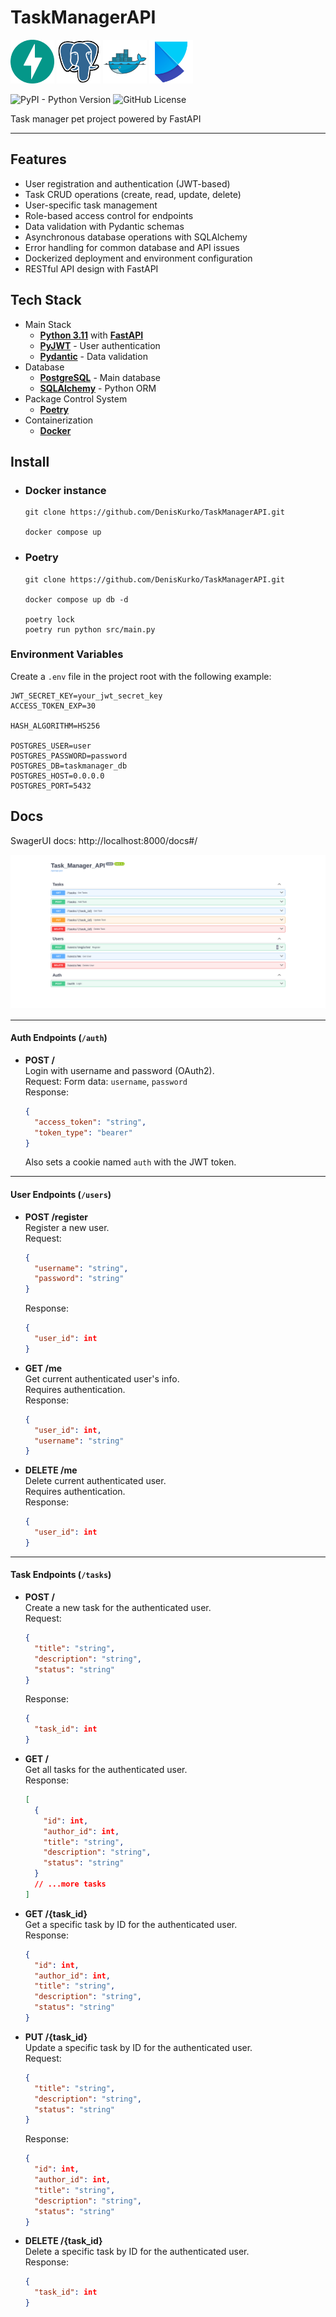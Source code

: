 # TaskManagerAPI

<div>
<img src="assets/fastapi_logo.png" height="70"/>
<img src="assets/postgresql_logo.png" height="70"/>
<img src="assets/docker_logo.png" height="70"/>
<img src="assets/poetry_logo.png" height="70"/>
</div>

![PyPI - Python Version](https://img.shields.io/pypi/pyversions/fastapi?style=for-the-badge)
![GitHub License](https://img.shields.io/github/license/DenisKurko/TaskManagerAPI?style=for-the-badge)

Task manager pet project powered by FastAPI

---

## Features

- User registration and authentication (JWT-based)
- Task CRUD operations (create, read, update, delete)
- User-specific task management
- Role-based access control for endpoints
- Data validation with Pydantic schemas
- Asynchronous database operations with SQLAlchemy
- Error handling for common database and API issues
- Dockerized deployment and environment configuration
- RESTful API design with FastAPI


## Tech Stack

- Main Stack
   - **[Python 3.11](https://www.python.org/downloads/release/python-3110/)** with **[FastAPI](https://fastapi.tiangolo.com/)**
   - **[PyJWT](https://pyjwt.readthedocs.io/en/stable/)** - User authentication
   - **[Pydantic](https://docs.pydantic.dev/latest/)** - Data validation
- Database
   - **[PostgreSQL](https://www.postgresql.org/)** - Main database
   - **[SQLAlchemy](https://www.sqlalchemy.org/)** - Python ORM
- Package Control System
   - **[Poetry](https://python-poetry.org/)**
- Containerization
   - **[Docker](https://www.docker.com/)**


## Install
- ### Docker instance
   ```
   git clone https://github.com/DenisKurko/TaskManagerAPI.git

   docker compose up
   ```

- ### Poetry
   ```
   git clone https://github.com/DenisKurko/TaskManagerAPI.git

   docker compose up db -d

   poetry lock
   poetry run python src/main.py
   ```

### Environment Variables

Create a `.env` file in the project root with the following example:

```env
JWT_SECRET_KEY=your_jwt_secret_key
ACCESS_TOKEN_EXP=30

HASH_ALGORITHM=HS256

POSTGRES_USER=user
POSTGRES_PASSWORD=password
POSTGRES_DB=taskmanager_db
POSTGRES_HOST=0.0.0.0
POSTGRES_PORT=5432
```

## Docs

SwagerUI docs: http://localhost:8000/docs#/

<img src="assets/docs.png"/>

---

#### Auth Endpoints (`/auth`)
- **POST /**  
  Login with username and password (OAuth2).  
  Request: Form data: `username`, `password`  
  Response:
  ```json
  {
    "access_token": "string",
    "token_type": "bearer"
  }
  ```
  Also sets a cookie named `auth` with the JWT token.

---

#### User Endpoints (`/users`)
- **POST /register**  
  Register a new user.  
  Request:
  ```json
  {
    "username": "string",
    "password": "string"
  }
  ```
  Response:
  ```json
  {
    "user_id": int
  }
  ```

- **GET /me**  
  Get current authenticated user's info.  
  Requires authentication.  
  Response:
  ```json
  {
    "user_id": int,
    "username": "string"
  }
  ```

- **DELETE /me**  
  Delete current authenticated user.  
  Requires authentication.  
  Response:
  ```json
  {
    "user_id": int
  }
  ```

---

#### Task Endpoints (`/tasks`)
- **POST /**  
  Create a new task for the authenticated user.  
  Request:
  ```json
  {
    "title": "string",
    "description": "string",
    "status": "string"
  }
  ```
  Response:
  ```json
  {
    "task_id": int
  }
  ```

- **GET /**  
  Get all tasks for the authenticated user.  
  Response:
  ```json
  [
    {
      "id": int,
      "author_id": int,
      "title": "string",
      "description": "string",
      "status": "string"
    }
    // ...more tasks
  ]
  ```

- **GET /{task_id}**  
  Get a specific task by ID for the authenticated user.  
  Response:
  ```json
  {
    "id": int,
    "author_id": int,
    "title": "string",
    "description": "string",
    "status": "string"
  }
  ```

- **PUT /{task_id}**  
  Update a specific task by ID for the authenticated user.  
  Request:
  ```json
  {
    "title": "string",
    "description": "string",
    "status": "string"
  }
  ```
  Response:
  ```json
  {
    "id": int,
    "author_id": int,
    "title": "string",
    "description": "string",
    "status": "string"
  }
  ```

- **DELETE /{task_id}**  
  Delete a specific task by ID for the authenticated user.  
  Response:
  ```json
  {
    "task_id": int
  }
  ```
